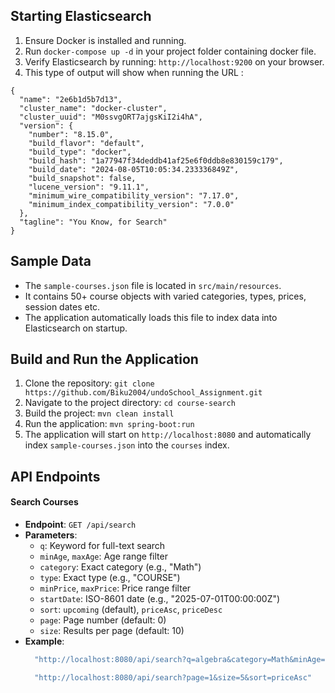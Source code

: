 ## Starting Elasticsearch
1. Ensure Docker is installed and running.
2. Run `docker-compose up -d` in your project folder containing docker file.
3. Verify Elasticsearch by running: `http://localhost:9200` on your browser.
4. This type of output will show when running the URL :
```
{
  "name": "2e6b1d5b7d13",
  "cluster_name": "docker-cluster",
  "cluster_uuid": "M0ssvgORT7ajgsKiI2i4hA",
  "version": {
    "number": "8.15.0",
    "build_flavor": "default",
    "build_type": "docker",
    "build_hash": "1a77947f34deddb41af25e6f0ddb8e830159c179",
    "build_date": "2024-08-05T10:05:34.233336849Z",
    "build_snapshot": false,
    "lucene_version": "9.11.1",
    "minimum_wire_compatibility_version": "7.17.0",
    "minimum_index_compatibility_version": "7.0.0"
  },
  "tagline": "You Know, for Search"
}
```
## Sample Data
- The `sample-courses.json` file is located in `src/main/resources`.
- It contains 50+ course objects with varied categories, types, prices, session dates etc.
- The application automatically loads this file to index data into Elasticsearch on startup.

## Build and Run the Application
1. Clone the repository: `git clone https://github.com/Biku2004/undoSchool_Assignment.git`
2. Navigate to the project directory: `cd course-search`
3. Build the project: `mvn clean install`
4. Run the application: `mvn spring-boot:run`
5. The application will start on `http://localhost:8080` and automatically index `sample-courses.json` into the `courses` index.

## API Endpoints

#### Search Courses
- **Endpoint**: `GET /api/search`
- **Parameters**:
  - `q`: Keyword for full-text search
  - `minAge`, `maxAge`: Age range filter
  - `category`: Exact category (e.g., "Math")
  - `type`: Exact type (e.g., "COURSE")
  - `minPrice`, `maxPrice`: Price range filter
  - `startDate`: ISO-8601 date (e.g., "2025-07-01T00:00:00Z")
  - `sort`: `upcoming` (default), `priceAsc`, `priceDesc`
  - `page`: Page number (default: 0)
  - `size`: Results per page (default: 10)
- **Example**:
  ```bash
    "http://localhost:8080/api/search?q=algebra&category=Math&minAge=10&maxAge=14"
  ```
  ```bash
    "http://localhost:8080/api/search?page=1&size=5&sort=priceAsc"
  ```
  


